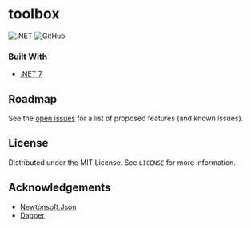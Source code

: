# toolbox

![.NET](https://github.com/talaryonlabs/toolbox/actions/workflows/dotnet.yml/badge.svg)
![GitHub](https://img.shields.io/github/license/talaryonlabs/toolbox)

<!-- #![GitHub pull requests](https://img.shields.io/github/issues-pr/talaryonlabs/toolbox) -->


### Built With

* [.NET 7](https://github.com/dotnet)

<!-- ROADMAP -->
## Roadmap

See the [open issues](https://github.com/talaryonlabs/toolbox/issues) for a list of proposed features (and known issues).


<!-- LICENSE -->
## License

Distributed under the MIT License. See `LICENSE` for more information.


<!-- ACKNOWLEDGEMENTS -->
## Acknowledgements

* [Newtonsoft.Json](https://github.com/JamesNK/Newtonsoft.Json)
* [Dapper](https://github.com/StackExchange/Dapper)
